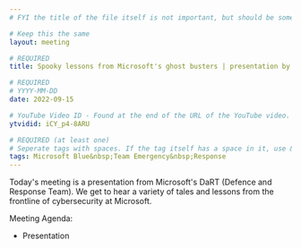 ```yaml
---
# FYI the title of the file itself is not important, but should be somewhat relevant

# Keep this the same
layout: meeting

# REQUIRED
title: Spooky lessons from Microsoft's ghost busters | presentation by Captain Kirk (DaRT)

# REQUIRED
# YYYY-MM-DD
date: 2022-09-15

# YouTube Video ID - Found at the end of the URL of the YouTube video. Used to grab the thumbnail and the video embed.
ytvidid: iCY_p4-8ARU

# REQUIRED (at least one)
# Seperate tags with spaces. If the tag itself has a space in it, use &nbsp; instead
tags: Microsoft Blue&nbsp;Team Emergency&nbsp;Response
---
```


Today's meeting is a presentation from Microsoft's DaRT (Defence and Response Team). We get to hear a variety of tales and lessons from the frontline of cybersecurity at Microsoft.

Meeting Agenda:

- Presentation
